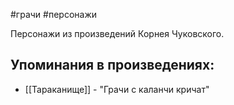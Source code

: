 #грачи
#персонажи

Персонажи из произведений Корнея Чуковского.

## Упоминания в произведениях:
- [[Тараканище]] - "Грачи с каланчи кричат"
